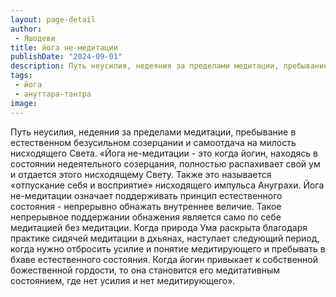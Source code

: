 ```yaml
---
layout: page-detail
author:
 - Яшодеви
title: йога не-медитации
publishDate: "2024-09-01"
description: Путь неусилия, недеяния за пределами медитации, пребывание в естественном безусильном созерцании и самоотдача на милость нисходящего Света.
tags:
 - йога
 - ануттара-тантра
image: 
---
```


Путь неусилия, недеяния за пределами медитации, пребывание в естественном безусильном созерцании и самоотдача на милость нисходящего Света.
	«Йога не-медитации - это когда йогин, находясь в состоянии недеятельного созерцания, полностью распахивает свой ум и отдается этого нисходящему Свету. Также это называется «отпускание себя и восприятие» нисходящего импульса Ануграхи. Йога не-медитации означает поддерживать принцип естественного состояния - непрерывно обнажать внутреннее величие. Такое непрерывное поддержании обнажения является само по себе медитацией без медитации. Когда природа Ума раскрыта благодаря практике сидячей медитации в дхьянах, наступает следующий период, когда нужно отбросить усилие и понятие медитирующего и пребывать в бхаве естественного состояния. Когда йогин привыкает к собственной божественной гордости, то она становится его медитативным состоянием, где нет усилия и нет медитирующего».

